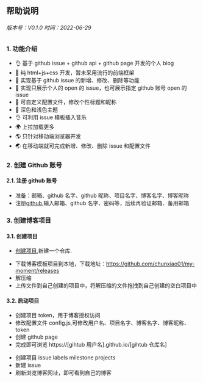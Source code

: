 ## 帮助说明

###### 版本号：V0.1.0 时间：2022-06-29

### 1. 功能介绍

- 👌 基于 github issue + github api + github page 开发的个人 blog
- 🎈 纯 html+js+css 开发，暂未采用流行的前端框架
- 🤞 实现基于 github issue 的新增、修改、删除等功能
- 🌈 实现只展示个人的 open 的 issue，也可展示指定 github 账号 open 的 issue
- 🚀 可自定义配置文件，修改个性标题和昵称
- 🌙 深色和浅色主题
- 👌 可利用 issue 模板插入音乐
- 🌍 上拉加载更多
- 🌎 只针对移动端浏览器开发
- 🌏 在移动端就可完成新增、修改、删除 issue 和配置文件

### 2. 创建 Github 账号

#### 2.1. 注册 github 账号

- 准备：邮箱、github 名字、github 昵称、项目名字、博客名字、博客昵称
- 注册[github](https://github.com/),输入邮箱、github 名字、密码等，后续再验证邮箱、备用邮箱

### 3. 创建博客项目

#### 3.1. 创建项目

- [创建项目](https://github.com/new),新建一个仓库.

* 下载博客模板项目到本地，下载地址：https://github.com/chunxiao01/my-moment/releases
* 解压缩
* 上传文件到自己创建的项目中，将解压缩的文件拖拽到自己创建的空白项目中

#### 3.2. 启动项目

- 创建项目 token，用于博客授权访问
- 修改配置文件 config.js,可修改用户名、项目名字、博客名字、博客昵称、token
- 创建 github page
- 完成即可浏览 https://[gihtub 用户名].github.io/[gihtub 仓库名]

* 创建项目 issue labels milestone projects
* 新建 issue
* 刷新浏览博客网址，即可看到自己的博客
